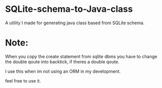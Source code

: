 # SQLite-schema-to-Java-class
A utility I made for generating java class based from SQLite schema. 

# Note:
When you copy the create statement from sqlite dbms you have to change the double qoute into backtick, if theres a double qoute.

I use this when im not using an ORM in my development.

feel free to use it.
